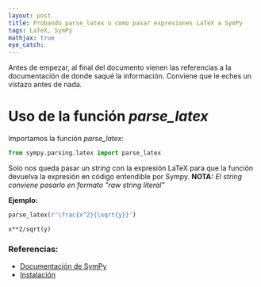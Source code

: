 ```yaml
---
layout: post
title: Probando parse_latex o como pasar expresiones LaTeX a SymPy
tags: LaTeX, SymPy
mathjax: true
eye_catch: 
---
```


Antes de empezar, al final del documento vienen las referencias a la documentación de donde saqué la información. 
Conviene que le eches un vistazo antes de nada. 

# Uso de la función *parse_latex*

Importamos la función *parse_latex*:


```python
from sympy.parsing.latex import parse_latex
```

Solo nos queda pasar un *string* con la expresión LaTeX para que la función devuelva la expresión en código entendible por Sympy. **NOTA:** *El string conviene pasarlo en formato "raw string literal"*

**Ejemplo:**


```python
parse_latex(r'\frac{x^2}{\sqrt{y}}')
```




    x**2/sqrt(y)
    
### Referencias:

* [Documentación de SymPy](https://docs.sympy.org/latest/modules/parsing.html#experimental-parsing)
* [Instalación](https://docs.sympy.org/latest/modules/parsing.html#runtime-installation)
